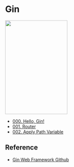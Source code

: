 # Gin
<img src="https://user-images.githubusercontent.com/48639421/141778466-74fe5d67-30bd-49ac-8c87-0ae523eaf0ba.png" width="200" height="300"/>  

- [000. Hello, Gin!](https://github.com/technical-learn-room/gin-learn/blob/main/000.%20Hello,%20Gin!/000.%20Hello,%20Gin!.md)  
- [001. Router](https://github.com/technical-learn-room/gin-learn/blob/main/001.%20Router/001.%20Router.md)  
- [002. Apply Path Variable](https://github.com/technical-learn-room/gin-learn/blob/main/002.%20Apply%20Path%20Variable/002.%20Apply%20Path%20Variable.md)  

## Reference  
- [Gin Web Framework Github](https://github.com/gin-gonic/gin)  

